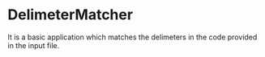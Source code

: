 # DelimeterMatcher

It is a basic application which matches the delimeters in the code provided in the input file.
